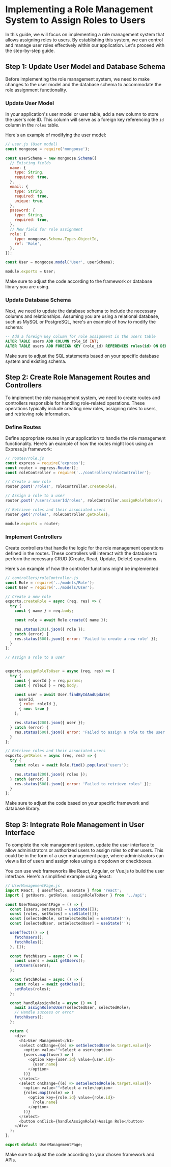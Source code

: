 # Implementing a Role Management System to Assign Roles to Users

In this guide, we will focus on implementing a role management system that allows assigning roles to users. By establishing this system, we can control and manage user roles effectively within our application. Let's proceed with the step-by-step guide.

## Step 1: Update User Model and Database Schema

Before implementing the role management system, we need to make changes to the user model and the database schema to accommodate the role assignment functionality. 

### Update User Model

In your application's user model or user table, add a new column to store the user's role ID. This column will serve as a foreign key referencing the `id` column in the `roles` table.

Here's an example of modifying the user model:

```javascript
// user.js (User model)
const mongoose = require('mongoose');

const userSchema = new mongoose.Schema({
  // Existing fields
  name: {
    type: String,
    required: true,
  },
  email: {
    type: String,
    required: true,
    unique: true,
  },
  password: {
    type: String,
    required: true,
  },
  // New field for role assignment
  role: {
    type: mongoose.Schema.Types.ObjectId,
    ref: 'Role',
  },
});

const User = mongoose.model('User', userSchema);

module.exports = User;
```

Make sure to adjust the code according to the framework or database library you are using.

### Update Database Schema

Next, we need to update the database schema to include the necessary columns and relationships. Assuming you are using a relational database, such as MySQL or PostgreSQL, here's an example of how to modify the schema:

```sql
-- Add a foreign key column for role assignment in the users table
ALTER TABLE users ADD COLUMN role_id INT;
ALTER TABLE users ADD FOREIGN KEY (role_id) REFERENCES roles(id) ON DELETE SET NULL;
```

Make sure to adjust the SQL statements based on your specific database system and existing schema.

## Step 2: Create Role Management Routes and Controllers

To implement the role management system, we need to create routes and controllers responsible for handling role-related operations. These operations typically include creating new roles, assigning roles to users, and retrieving role information.

### Define Routes

Define appropriate routes in your application to handle the role management functionality. Here's an example of how the routes might look using an Express.js framework:

```javascript
// routes/role.js
const express = require('express');
const router = express.Router();
const roleController = require('../controllers/roleController');

// Create a new role
router.post('/roles', roleController.createRole);

// Assign a role to a user
router.post('/users/:userId/roles', roleController.assignRoleToUser);

// Retrieve roles and their associated users
router.get('/roles', roleController.getRoles);

module.exports = router;
```

### Implement Controllers

Create controllers that handle the logic for the role management operations defined in the routes. These controllers will interact with the database to perform the necessary CRUD (Create, Read, Update, Delete) operations.

Here's an example of how the controller functions might be implemented:

```javascript
// controllers/roleController.js
const Role = require('../models/Role');
const User = require('../models/User');

// Create a new role
exports.createRole = async (req, res) => {
  try {
    const { name } = req.body;

    const role = await Role.create({ name });

    res.status(201).json({ role });
  } catch (error) {
    res.status(500).json({ error: 'Failed to create a new role' });
  }
};

// Assign a role to a user


exports.assignRoleToUser = async (req, res) => {
  try {
    const { userId } = req.params;
    const { roleId } = req.body;

    const user = await User.findByIdAndUpdate(
      userId,
      { role: roleId },
      { new: true }
    );

    res.status(200).json({ user });
  } catch (error) {
    res.status(500).json({ error: 'Failed to assign a role to the user' });
  }
};

// Retrieve roles and their associated users
exports.getRoles = async (req, res) => {
  try {
    const roles = await Role.find().populate('users');

    res.status(200).json({ roles });
  } catch (error) {
    res.status(500).json({ error: 'Failed to retrieve roles' });
  }
};
```

Make sure to adjust the code based on your specific framework and database library.

## Step 3: Integrate Role Management in User Interface

To complete the role management system, update the user interface to allow administrators or authorized users to assign roles to other users. This could be in the form of a user management page, where administrators can view a list of users and assign roles using a dropdown or checkboxes.

You can use web frameworks like React, Angular, or Vue.js to build the user interface. Here's a simplified example using React:

```javascript
// UserManagementPage.js
import React, { useEffect, useState } from 'react';
import { getUsers, getRoles, assignRoleToUser } from '../api';

const UserManagementPage = () => {
  const [users, setUsers] = useState([]);
  const [roles, setRoles] = useState([]);
  const [selectedRole, setSelectedRole] = useState('');
  const [selectedUser, setSelectedUser] = useState('');

  useEffect(() => {
    fetchUsers();
    fetchRoles();
  }, []);

  const fetchUsers = async () => {
    const users = await getUsers();
    setUsers(users);
  };

  const fetchRoles = async () => {
    const roles = await getRoles();
    setRoles(roles);
  };

  const handleAssignRole = async () => {
    await assignRoleToUser(selectedUser, selectedRole);
    // Handle success or error
    fetchUsers();
  };

  return (
    <div>
      <h1>User Management</h1>
      <select onChange={(e) => setSelectedUser(e.target.value)}>
        <option value="">Select a user</option>
        {users.map((user) => (
          <option key={user.id} value={user.id}>
            {user.name}
          </option>
        ))}
      </select>
      <select onChange={(e) => setSelectedRole(e.target.value)}>
        <option value="">Select a role</option>
        {roles.map((role) => (
          <option key={role.id} value={role.id}>
            {role.name}
          </option>
        ))}
      </select>
      <button onClick={handleAssignRole}>Assign Role</button>
    </div>
  );
};

export default UserManagementPage;
```

Make sure to adjust the code according to your chosen framework and APIs.

